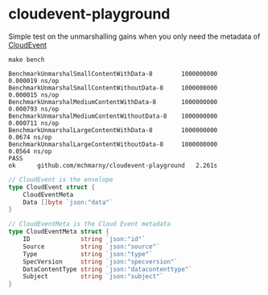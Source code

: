 # cloudevent-playground

Simple test on the unmarshalling gains when you only need the metadata of [CloudEvent](https://github.com/cloudevents/spec/blob/v1.0/spec.md)


```shell
make bench 

BenchmarkUnmarshalSmallContentWithData-8       	1000000000	         0.000019 ns/op
BenchmarkUnmarshalSmallContentWithoutData-8    	1000000000	         0.000015 ns/op
BenchmarkUnmarshalMediumContentWithData-8      	1000000000	         0.000793 ns/op
BenchmarkUnmarshalMediumContentWithoutData-8   	1000000000	         0.000711 ns/op
BenchmarkUnmarshalLargeContentWithData-8       	1000000000	         0.0674 ns/op
BenchmarkUnmarshalLargeContentWithoutData-8    	1000000000	         0.0564 ns/op
PASS
ok  	github.com/mchmarny/cloudevent-playground	2.261s
```

```go
// CloudEvent is the envelope 
type CloudEvent struct {
	CloudEventMeta
	Data []byte `json:"data"`
}

// CloudEventMeta is the Cloud Event metadata
type CloudEventMeta struct {
	ID              string `json:"id"`
	Source          string `json:"source"`
	Type            string `json:"type"`
	SpecVersion     string `json:"specversion"`
	DataContentType string `json:"datacontenttype"`
	Subject         string `json:"subject"`
}
```
